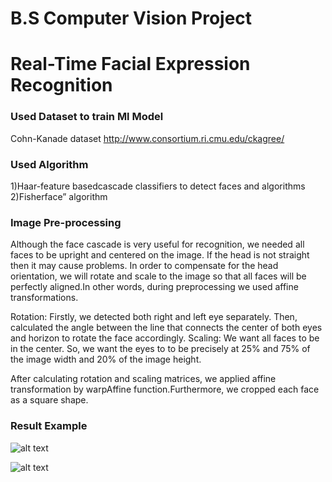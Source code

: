 # B.S Computer Vision Project 
# Real-Time Facial Expression Recognition

### Used Dataset to train Ml Model
Cohn-Kanade dataset http://www.consortium.ri.cmu.edu/ckagree/

### Used Algorithm 

1)Haar-feature basedcascade classifiers to detect faces and algorithms
2)Fisherface” algorithm

### Image Pre-processing

Although the face cascade is very useful for recognition, we needed all faces to be upright and centered on the image. 
If the head is not straight then it may cause problems. In order to compensate for the head orientation, we will rotate and scale to the image so that all faces will be perfectly aligned.In other words, during preprocessing we used affine transformations.

Rotation: Firstly, we detected both right and left eye separately. Then, calculated the angle between the line that connects the center of both eyes and horizon to rotate the face accordingly.
Scaling: We want all faces to be in the center. So, we want the eyes to to be precisely at 25% and 75% of the image width and 20% of the image height.

After calculating rotation and scaling matrices, we applied affine transformation by warpAffine function.Furthermore, we cropped each face as a square shape.
 
### Result Example


![alt text](https://raw.githubusercontent.com/ebocugoz/Sabanci-Computer-Vision-Project/master/Report/sad.png)

![alt text](https://raw.githubusercontent.com/ebocugoz/Sabanci-Computer-Vision-Project/master/Report/surprise.png)

